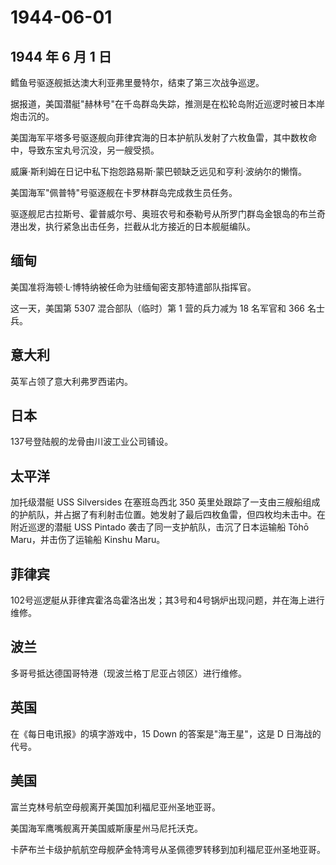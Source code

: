 # 1944-06-01

## 1944 年 6 月 1 日

鳕鱼号驱逐舰抵达澳大利亚弗里曼特尔，结束了第三次战争巡逻。

据报道，美国潜艇"赫林号"在千岛群岛失踪，推测是在松轮岛附近巡逻时被日本岸炮击沉的。

美国海军平塔多号驱逐舰向菲律宾海的日本护航队发射了六枚鱼雷，其中数枚命中，导致东宝丸号沉没，另一艘受损。

威廉·斯利姆在日记中私下抱怨路易斯·蒙巴顿缺乏远见和亨利·波纳尔的懒惰。

美国海军"佩普特"号驱逐舰在卡罗林群岛完成救生员任务。

驱逐舰尼古拉斯号、霍普威尔号、奥班农号和泰勒号从所罗门群岛金银岛的布兰奇港出发，执行紧急出击任务，拦截从北方接近的日本舰艇编队。

## 缅甸

美国准将海顿·L·博特纳被任命为驻缅甸密支那特遣部队指挥官。

这一天，美国第 5307 混合部队（临时）第 1 营的兵力减为 18 名军官和 366
名士兵。

## 意大利

英军占领了意大利弗罗西诺内。

## 日本

137号登陆舰的龙骨由川波工业公司铺设。

## 太平洋

加托级潜艇 USS Silversides 在塞班岛西北 350
英里处跟踪了一支由三艘船组成的护航队，并占据了有利射击位置。她发射了最后四枚鱼雷，但四枚均未击中。在附近巡逻的潜艇
USS Pintado 袭击了同一支护航队，击沉了日本运输船 Tōhō
Maru，并击伤了运输船 Kinshu Maru。

## 菲律宾

102号巡逻艇从菲律宾霍洛岛霍洛出发；其3号和4号锅炉出现问题，并在海上进行维修。

## 波兰

多哥号抵达德国哥特港（现波兰格丁尼亚占领区）进行维修。

## 英国

在《每日电讯报》的填字游戏中，15 Down 的答案是"海王星"，这是 D
日海战的代号。

## 美国

富兰克林号航空母舰离开美国加利福尼亚州圣地亚哥。

美国海军鹰嘴舰离开美国威斯康星州马尼托沃克。

卡萨布兰卡级护航航空母舰萨金特湾号从圣佩德罗转移到加利福尼亚州圣地亚哥。

